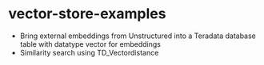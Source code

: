 # vector-store-examples
- Bring external embeddings from Unstructured into a Teradata database table with datatype vector for embeddings
- Similarity search using TD_Vectordistance
